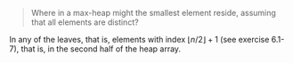 > Where in a max-heap might the smallest element reside, assuming that all
> elements are distinct?

In any of the leaves, that is, elements with index $\lfloor n/2 \rfloor + 1$
(see exercise 6.1-7), that is, in the second half of the heap array.
